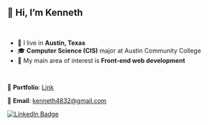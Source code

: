 ## 👋 Hi, I’m Kenneth

<br>

- 🌆 I live in **Austin, Texas**
- 🎓  **Computer Science (CIS)** major at Austin Community College
- 🎯  My main area of interest is **Front-end web development**

<br>

💼 **Portfolio**: [Link](https://kenneth-o-portfolio.netlify.app)

📧 **Email**: kenneth4832@gmail.com

[![LinkedIn Badge](https://img.shields.io/badge/LinkedIn-Profile-informational?style=flat&logo=linkedin&logoColor=white&color=0D76A8)](https://www.linkedin.com/in/kenneth-onuorah-64640419b/)

<!--
**KennethOnuorah/KennethOnuorah** is a ✨ _special_ ✨ repository because its `README.md` (this file) appears on your GitHub profile.

Here are some ideas to get you started:

- 🔭 I’m currently working on ...
- 🌱 I’m currently learning ...
- 👯 I’m looking to collaborate on ...
- 🤔 I’m looking for help with ...
- 💬 Ask me about ...
- 📫 How to reach me: ...
- 😄 Pronouns: ...
- ⚡ Fun fact: ...
-->
